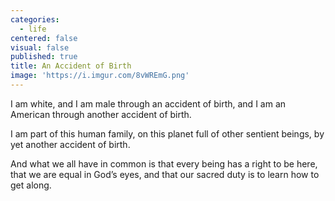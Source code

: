 ```yaml
---
categories:
  - life
centered: false
visual: false
published: true
title: An Accident of Birth
image: 'https://i.imgur.com/8vWREmG.png'
---
```

I am white, and I am male
through an accident of birth,
and I am an American
through another accident of birth.

I am part of this human family,
on this planet full of other sentient beings,
by yet another accident of birth.

And what we all have in common
is that every being 
has a right to be here,
that we are equal in God’s eyes,
and that our sacred duty
is to learn how to get along.


